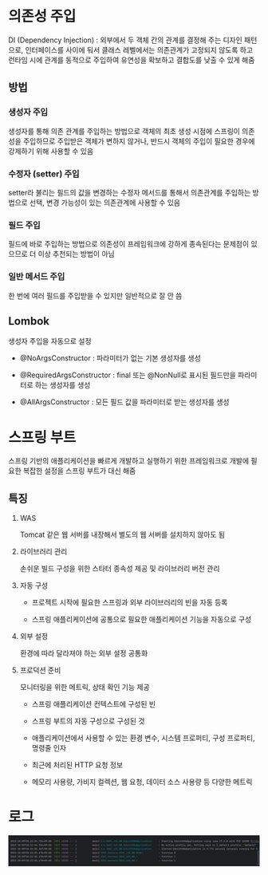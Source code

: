 # 의존성 주입

DI (Dependency Injection) : 외부에서 두 객체 간의 관계를 결정해 주는 디자인 패턴으로, 인터페이스를 사이에 둬서 클래스 레벨에서는 의존관계가 고정되지 않도록 하고 런타임 시에 관계를 동적으로 주입하여 유연성을 확보하고 결합도를 낮출 수 있게 해줌

## 방법

### 생성자 주입

생성자를 통해 의존 관계를 주입하는 방법으로 객체의 최초 생성 시점에 스프링이 의존성을 주입하므로 주입받은 객체가 변하지 않거나, 반드시 객체의 주입이 필요한 경우에 강제하기 위해 사용할 수 있음

### 수정자 (setter) 주입

setter라 불리는 필드의 값을 변경하는 수정자 메서드를 통해서 의존관계를 주입하는 방법으로 선택, 변경 가능성이 있는 의존관계에 사용할 수 있음

### 필드 주입

필드에 바로 주입하는 방법으로 의존성이 프레임워크에 강하게 종속된다는 문제점이 있으므로 더 이상 추천되는 방법이 아님

### 일반 메서드 주입

한 번에 여러 필드를 주입받을 수 있지만 일반적으로 잘 안 씀

## Lombok

생성자 주입을 자동으로 설정

* @NoArgsConstructor : 파라미터가 없는 기본 생성자를 생성

* @RequiredArgsConstructor : final 또는 @NonNull로 표시된 필드만을 파라미터로 하는 생성자를 생성

* @AllArgsConstructor : 모든 필드 값을 파라미터로 받는 생성자를 생성

# 스프링 부트

스프링 기반의 애플리케이션을 빠르게 개발하고 실행하기 위한 프레임워크로 개발에 필요한 복잡한 설정을 스프링 부트가 대신 해줌

## 특징

1. WAS

    Tomcat 같은 웹 서버를 내장해서 별도의 웹 서버를 설치하지 않아도 됨

2. 라이브러리 관리

    손쉬운 빌드 구성을 위한 스타터 종속성 제공 및 라이브러리 버전 관리

3. 자동 구성

    * 프로젝트 시작에 필요한 스프링과 외부 라이브러리의 빈을 자동 등록

    * 스프링 애플리케이션에 공통으로 필요한 애플리케이션 기능을 자동으로 구성

4. 외부 설정

    환경에 따라 달라져야 하는 외부 설정 공통화

5. 프로덕션 준비

    모니터링을 위한 메트릭, 상태 확인 기능 제공

    * 스프링 애플리케이션 컨텍스트에 구성된 빈

    * 스프링 부트의 자동 구성으로 구성된 것
    
    * 애플리케이션에서 사용할 수 있는 환경 변수, 시스템 프로퍼티, 구성 프로퍼티, 명령줄 인자
    
    * 최근에 처리된 HTTP 요청 정보
    
    * 메모리 사용량, 가비지 컬렉션, 웹 요청, 데이터 소스 사용량 등 다양한 메트릭

# 로그

![1](1.png)